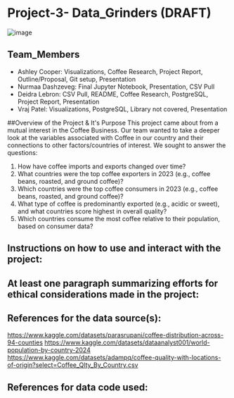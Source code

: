 # Project-3- Data_Grinders (DRAFT)

![image](https://github.com/user-attachments/assets/6967eefc-5254-4766-bba0-8a8b992fb5d4)

## Team_Members
- Ashley Cooper: Visualizations, Coffee Research, Project Report, Outline/Proposal, Git setup, Presentation
- Nurmaa Dashzeveg: Final Jupyter Notebook, Presentation, CSV Pull
- Deidra Lebron: CSV Pull, README, Coffee Research, PostgreSQL, Project Report, Presentation
- Vraj Patel: Visualizations, PostgreSQL, Library not covered, Presentation

##Overview of the Project & It's Purpose
This project came about from a mutual interest in the Coffee Business. Our team wanted to take a deeper look at the variables associated with Coffee in our country and their connections to other factors/countries of interest. We sought to answer the questions:
1. How have coffee imports and exports changed over time?
2. What countries were the top coffee exporters in 2023 (e.g., coffee beans, roasted, and ground 
coffee)?
3. Which countries were the top coffee consumers in 2023 (e.g., coffee beans, roasted, and ground 
coffee)?
4. What type of coffee is predominantly exported (e.g., acidic or sweet), and what countries score 
highest in overall quality?
5. Which countries consume the most coffee relative to their population, based on consumer data?

## Instructions on how to use and interact with the project:

## At least one paragraph summarizing efforts for ethical considerations made in the project:

## References for the data source(s):
https://www.kaggle.com/datasets/parasrupani/coffee-distribution-across-94-counties
https://www.kaggle.com/datasets/dataanalyst001/world-population-by-country-2024
https://www.kaggle.com/datasets/adampq/coffee-quality-with-locations-of-origin?select=Coffee_Qlty_By_Country.csv

## References for data code used:


